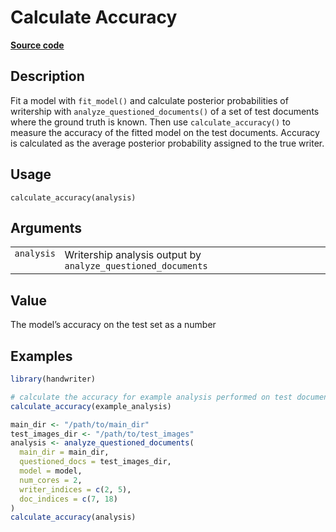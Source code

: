 

# Calculate Accuracy

[**Source code**](https://github.com/CSAFE-ISU/handwriter/tree/176-automatic-documentation/R/#L)

## Description

Fit a model with <code>fit_model()</code> and calculate posterior
probabilities of writership with
<code>analyze_questioned_documents()</code> of a set of test documents
where the ground truth is known. Then use
<code>calculate_accuracy()</code> to measure the accuracy of the fitted
model on the test documents. Accuracy is calculated as the average
posterior probability assigned to the true writer.

## Usage

<pre><code class='language-R'>calculate_accuracy(analysis)
</code></pre>

## Arguments

<table>
<tr>
<td style="white-space: nowrap; font-family: monospace; vertical-align: top">
<code id="analysis">analysis</code>
</td>
<td>
Writership analysis output by <code>analyze_questioned_documents</code>
</td>
</tr>
</table>

## Value

The model’s accuracy on the test set as a number

## Examples

``` r
library(handwriter)

# calculate the accuracy for example analysis performed on test documents and a model with 1 chain
calculate_accuracy(example_analysis)

main_dir <- "/path/to/main_dir"
test_images_dir <- "/path/to/test_images"
analysis <- analyze_questioned_documents(
  main_dir = main_dir,
  questioned_docs = test_images_dir,
  model = model,
  num_cores = 2,
  writer_indices = c(2, 5),
  doc_indices = c(7, 18)
)
calculate_accuracy(analysis)
```
